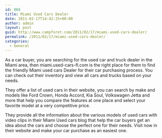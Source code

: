 ```yaml
---
id: 866
title: Miami Used Cars Dealer
date: 2011-02-17T14:42:25+00:00
author: admin
layout: post
guid: http://www.campforet.com/2011/02/17/miami-used-cars-dealer/
permalink: /2011/02/17/miami-used-cars-dealer/
categories:
  - General
---
```

As a car buyer, you are searching for the used car and truck dealer in the Miami area, then miami.used-cars-fl.com is the right place for them to find the friendly Miami used cars Dealer for their car purchasing process. You can check out their inventory and view all cars and trucks based on your needs.

They offer a list of used cars in their website, you can search by make and models like Ford Crown, Honda Accord, Kia Soul, Volkswagen Jetta and more that help you compare the features at one place and select your favorite model at a very competitive price.

They provide all the information about the various models of used cars with video clips in their Miami Used cars blog that help the car buyers get an idea about the cars and choose the perfect one for their needs. Visit now in their website and make your car purchase as an easiest one.